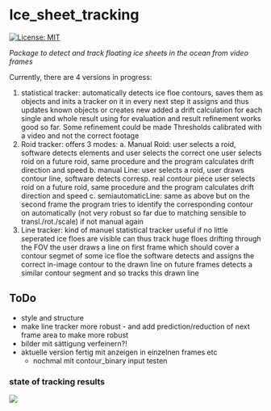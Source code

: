 # Ice_sheet_tracking
[![License: MIT](https://img.shields.io/badge/License-MIT-yellow.svg)](https://opensource.org/licenses/MIT)


_Package to detect and track floating ice sheets in the ocean from video frames_


Currently, there are 4 versions in progress:
1. statistical tracker:
   automatically detects ice floe contours, saves them as objects and inits a tracker on it
   in every next step it assigns and thus updates known objects or creates new
   added a drift calculation for each single and whole result using for evaluation and result refinement
   works good so far. Some refinement could be made
   Thresholds calibrated with a video and not the correct footage
3. Roid tracker:
   offers 3 modes:
   a. Manual Roid:
      user selects a roid, software detects elements and user selects the correct one
      user selects roid on a future roid, same procedure and the program calculates
      drift direction and speed
   b. manual Line:
      user selects a roid, user draws contour line, software detects corresp. real contour piece
      user selects roid on a future roid, same procedure and the program calculates
      drift direction and speed
   c. semiautomaticLine:
      same as above but on the second frame the program tries to identify the corresponding
      contour on automatically (not very robust so far due to matching sensible to transl./rot./scale)
      if not manual again
5. Line tracker:
   kind of manuel statistical tracker
   useful if no little seperated ice floes are visible
   can thus track huge floes drifting through the FOV
   the user draws a line on first frame which should cover a contour segmet of
   some ice floe
   the software detects and assigns the correct in-image contour to the drawn line
   on future frames detects a similar contour segment and so tracks this drawn line
 


## ToDo

- style and structure
- make line tracker more robust
      - and add prediction/reduction of next frame area to make more robust
- bilder mit sättigung verfeinern?!
- aktuelle version fertig mit anzeigen in einzelnen frames etc
    - nochmal mit contour_binary input testen



### state of tracking results
<img src="tracked_ice_ex.png">
